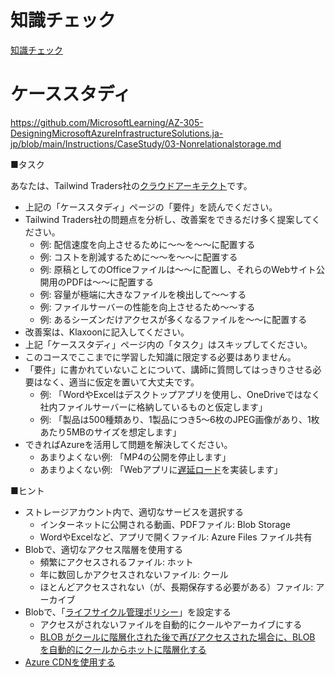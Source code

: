 # 知識チェック

[知識チェック](https://docs.microsoft.com/ja-jp/learn/modules/design-data-storage-solution-for-non-relational-data/9-knowledge-check)

# ケーススタディ

https://github.com/MicrosoftLearning/AZ-305-DesigningMicrosoftAzureInfrastructureSolutions.ja-jp/blob/main/Instructions/CaseStudy/03-Nonrelationalstorage.md

■タスク

あなたは、Tailwind Traders社の[クラウドアーキテクト](https://www.google.com/search?q=%E3%82%AF%E3%83%A9%E3%82%A6%E3%83%89%E3%82%A2%E3%83%BC%E3%82%AD%E3%83%86%E3%82%AF%E3%83%88)です。

- 上記の「ケーススタディ」ページの「要件」を読んでください。
- Tailwind Traders社の問題点を分析し、改善案をできるだけ多く提案してください。
  - 例: 配信速度を向上させるために～～を～～に配置する
  - 例: コストを削減するために～～を～～に配置する
  - 例: 原稿としてのOfficeファイルは～～に配置し、それらのWebサイト公開用のPDFは～～に配置する
  - 例: 容量が極端に大きなファイルを検出して～～する
  - 例: ファイルサーバーの性能を向上させるため～～する
  - 例: あるシーズンだけアクセスが多くなるファイルを～～に配置する
- 改善案は、Klaxoonに記入してください。
- 上記「ケーススタディ」ページ内の「タスク」はスキップしてください。
- このコースでここまでに学習した知識に限定する必要はありません。
- 「要件」に書かれていないことについて、講師に質問してはっきりさせる必要はなく、適当に仮定を置いて大丈夫です。
  - 例: 「WordやExcelはデスクトップアプリを使用し、OneDriveではなく社内ファイルサーバーに格納しているものと仮定します」
  - 例: 「製品は500種類あり、1製品につき5～6枚のJPEG画像があり、1枚あたり5MBのサイズを想定します」
- できればAzureを活用して問題を解決してください。
  - あまりよくない例: 「MP4の公開を停止します」
  - あまりよくない例: 「Webアプリに[遅延ロード](https://www.google.com/search?q=%E7%94%BB%E5%83%8F+%E9%81%85%E5%BB%B6%E8%AA%AD%E3%81%BF%E8%BE%BC%E3%81%BF)を実装します」

■ヒント

- ストレージアカウント内で、適切なサービスを選択する
  - インターネットに公開される動画、PDFファイル: Blob Storage
  - WordやExcelなど、アプリで開くファイル: Azure Files ファイル共有
- Blobで、適切なアクセス階層を使用する
  - 頻繁にアクセスされるファイル: ホット
  - 年に数回しかアクセスされないファイル: クール
  - ほとんどアクセスされない（が、長期保存する必要がある）ファイル: アーカイブ
- Blobで、「[ライフサイクル管理ポリシー](https://docs.microsoft.com/ja-jp/azure/storage/blobs/lifecycle-management-overview)」を設定する
  - アクセスがされないファイルを自動的にクールやアーカイブにする
  - [BLOB がクールに階層化された後で再びアクセスされた場合に、BLOB を自動的にクールからホットに階層化する](https://docs.microsoft.com/ja-jp/azure/storage/blobs/lifecycle-management-overview#move-data-based-on-last-accessed-time)
- [Azure CDNを使用する](https://docs.microsoft.com/ja-jp/azure/cdn/cdn-overview)

